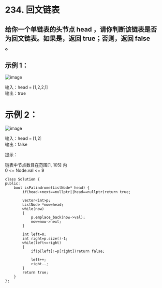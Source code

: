 # 234. 回文链表  

## 给你一个单链表的头节点 head ，请你判断该链表是否为回文链表。如果是，返回 true；否则，返回 false 。  

 

## 示例 1：  
![image](https://github.com/user-attachments/assets/43065800-3ee2-4515-a962-def1cd9e7da4)  


输入：head = [1,2,2,1]  
输出：true  

# 示例 2：  
![image](https://github.com/user-attachments/assets/b6e8dd8b-7111-4577-84f3-4125edd52f5e)  


输入：head = [1,2]  
输出：false  
 

提示：  

链表中节点数目在范围[1, 105] 内  
0 <= Node.val <= 9  



```
class Solution {
public:
    bool isPalindrome(ListNode* head) {
        if(head->next==nullptr||head==nullptr)return true;

        vector<int>p;
        ListNode *now=head;
        while(now)
        {
            p.emplace_back(now->val);
            now=now->next;
        }

        int left=0;
        int right=p.size()-1;
        while(left<=right)
        {
            if(p[left]!=p[right])return false;

            left++;
            right--;
        }
        return true;
    }
};

```
